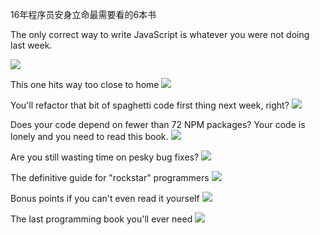 

16年程序员安身立命最需要看的6本书


The only correct way to write JavaScript is whatever you were not doing last week. 

![](../images/14596276092399.jpg)



This one hits way too close to home 
![](../images/14596276657654.jpg)



You'll refactor that bit of spaghetti code first thing next week, right? 
![](../images/14596276835991.jpg)


Does your code depend on fewer than 72 NPM packages? Your code is lonely and you need to read this book. 
![](../images/14596277139997.jpg)



Are you still wasting time on pesky bug fixes? 
![](../images/14596277254080.jpg)


The definitive guide for "rockstar" programmers 
![](../images/14596280129574.jpg)


Bonus points if you can't even read it yourself 
![](../images/14596280330050.jpg)


The last programming book you'll ever need 
![](../images/14596281729640.jpg)


